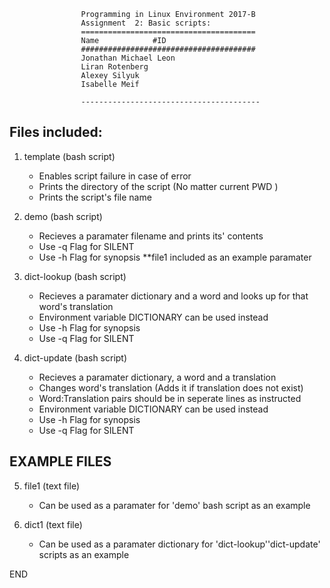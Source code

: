 					Programming in Linux Environment 2017-B
					Assignment  2: Basic scripts:
					=======================================
					Name			#ID
					#######################################
					Jonathan Michael Leon	
					Liran Rotenberg 	
					Alexey Silyuk		
					Isabelle Meif		

					----------------------------------------

Files included:
---------------

1. template (bash script)
	- Enables script failure in case of error
	- Prints the directory of the script (No matter current PWD )
	- Prints the script's file name

2. demo (bash script)
	- Recieves a paramater filename and prints its' contents
	- Use -q Flag for SILENT
	- Use -h Flag for synopsis
	**file1 included as an example paramater

3. dict-lookup (bash script)
	- Recieves a paramater dictionary and a word and looks up for that word's translation
	- Environment variable DICTIONARY can be used instead
	- Use -h Flag for synopsis
	- Use -q Flag for SILENT


4. dict-update (bash script)
	- Recieves a paramater dictionary, a word and a translation
	- Changes word's translation (Adds it if translation does not exist)
	- Word:Translation pairs should be in seperate lines as instructed
	- Environment variable DICTIONARY can be used instead
	- Use -h Flag for synopsis
	- Use -q Flag for SILENT

EXAMPLE FILES
-------------
5. file1 (text file)
	- Can be used as a paramater for 'demo' bash script as an example

6. dict1 (text file)
	- Can be used as a paramater dictionary for 'dict-lookup'\'dict-update' scripts as an example



END

